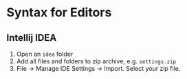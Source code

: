 # Syntax for Editors

## Intellij IDEA

1. Open an `idea` folder
2. Add all files and folders to zip archive, e.g. `settings.zip`
3. File -> Manage IDE Settings -> Import. Select your zip file.
